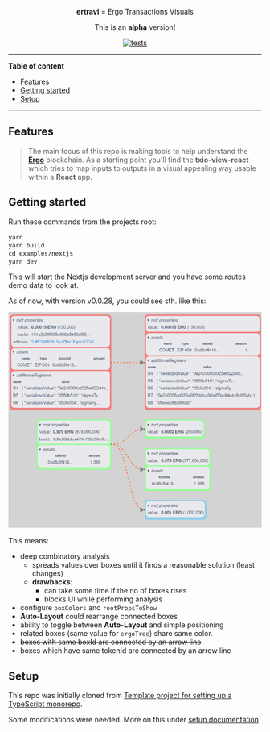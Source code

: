 <!--suppress HtmlDeprecatedAttribute -->
<div align="center">

**ertravi** = Ergo Transactions Visuals

This is an <b>alpha</b> version!

[![tests](https://github.com/RalfWeiss/ergo-transaction-visual/actions/workflows/tests.yml/badge.svg)](https://github.com/RalfWeiss/ergo-transaction-visual/actions/workflows/tests.yml)

</div>

----

<!-- START doctoc generated TOC please keep comment here to allow auto update -->
<!-- DON'T EDIT THIS SECTION, INSTEAD RE-RUN doctoc TO UPDATE -->
**Table of content**

- [Features](#features)
- [Getting started](#getting-started)
- [Setup](#setup)

<!-- END doctoc generated TOC please keep comment here to allow auto update -->

----

## Features

> The main focus of this repo is making tools to help understand the **[Ergo](https://ergoplatform.org/)** blockchain. As a starting point you'll find the **txio-view-react** which tries to map inputs to outputs in a visual appealing way usable within a **React** app.

## Getting started

Run these commands from the projects root:

```
yarn
yarn build
cd examples/nextjs
yarn dev
```

This will start the Nextjs development server and you have some routes demo data to look at.

As of now, with version v0.0.28, you could see sth. like this:

![](media/demo-output-v0-0-28.png)

This means:
- deep combinatory analysis
  - spreads values over boxes until it finds a reasonable solution (least changes)
  - **drawbacks**: 
    - can take some time if the no of boxes rises
    - blocks UI while performing analysis
- configure `boxColors` and `rootPropsToShow`
- **Auto-Layout** could rearrange connected boxes
- ability to toggle between **Auto-Layout** and simple positioning
- related boxes (same value for `ergoTree`) share same color.
- ~~boxes with same boxId are connected by an arrow line~~
- ~~boxes which have same tokenId are connected by an arrow line~~

## Setup

This repo was initially cloned from [Template project for setting up a TypeScript monorepo](https://github.com/NiGhTTraX/ts-monorepo).

Some modifications were needed. More on this under [setup documentation](./docs/setup.md)
